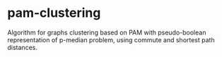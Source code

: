 # pam-clustering
Algorithm for graphs clustering based on PAM with pseudo-boolean representation of p-median problem, using commute and shortest path distances.
